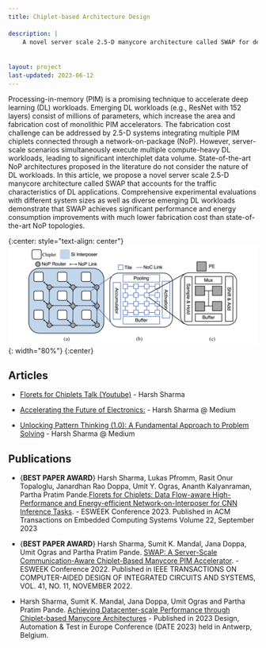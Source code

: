 ```yaml
---
title: Chiplet-based Architecture Design

description: |
    A novel server scale 2.5-D manycore architecture called SWAP for deep learning (DL) applications.


layout: project
last-updated: 2023-06-12
---
```


Processing-in-memory (PIM) is a promising technique to accelerate deep learning (DL) workloads. Emerging DL workloads (e.g., ResNet with 152 layers) consist of millions of parameters, which increase the area and fabrication cost of monolithic PIM accelerators. The fabrication cost challenge can be addressed by 2.5-D systems integrating multiple PIM chiplets connected through a network-on-package (NoP). However, server-scale scenarios simultaneously execute multiple compute-heavy DL workloads, leading to significant interchiplet data volume. State-of-the-art NoP architectures proposed in the literature do not consider the nature of DL workloads. In this article, we propose a novel server scale 2.5-D manycore architecture called SWAP that accounts for the traffic characteristics of DL applications. Comprehensive experimental evaluations with different system sizes as well as diverse emerging DL workloads demonstrate that SWAP achieves significant performance and energy consumption improvements with much lower fabrication cost than state-of-the-art NoP topologies.

{:center: style="text-align: center"}
![image](/img/chiplets/overview.png){: width="80%"}
{:center}

## Articles 
* [Florets for Chiplets Talk (Youtube)](https://www.youtube.com/watch?v=4wa_UK5WCmg) - Harsh Sharma 

* [Accelerating the Future of Electronics:](https://medium.com/@harshari/accelerating-the-future-of-electronics-e23cc42d9d39) - Harsh Sharma @ Medium

* [Unlocking Pattern Thinking (1.0): A Fundamental Approach to Problem Solving](https://medium.com/@harshari/sfcunlocking-pattern-thinking-1-0-a-fundamental-approach-to-problem-solving-c10453ce4031) - Harsh Sharma @ Medium


## Publications

* {**BEST PAPER AWARD**}  Harsh Sharma, Lukas Pfromm, Rasit Onur Topaloglu, Janardhan Rao Doppa, Umit Y. Ogras, Ananth Kalyanraman, Partha Pratim Pande.[Florets for Chiplets: Data Flow-aware High-Performance and Energy-efficient Network-on-Interposer for CNN Inference Tasks](https://dl.acm.org/doi/10.1145/3608098). - ESWEEK Conference 2023. Published in ACM Transactions on Embedded Computing Systems Volume 22, September 2023

* {**BEST PAPER AWARD**} Harsh Sharma, Sumit K. Mandal, Jana Doppa, Umit Ogras and Partha Pratim Pande. [SWAP: A Server-Scale Communication-Aware Chiplet-Based Manycore PIM Accelerator](https://ieeexplore.ieee.org/stamp/stamp.jsp?arnumber=9852792). - ESWEEK Conference 2022. Published in IEEE TRANSACTIONS ON COMPUTER-AIDED DESIGN OF INTEGRATED CIRCUITS AND SYSTEMS, VOL. 41, NO. 11, NOVEMBER 2022. 

* Harsh Sharma, Sumit K. Mandal, Jana Doppa, Umit Ogras and Partha Pratim Pande. [Achieving Datacenter-scale Performance through Chiplet-based Manycore Architectures](https://ieeexplore.ieee.org/stamp/stamp.jsp?arnumber=10137125) - Published in 2023 Design, Automation & Test in Europe Conference (DATE 2023) held in Antwerp, Belgium. 